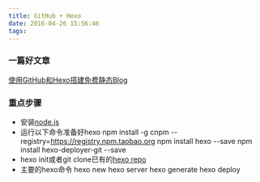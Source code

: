 ```yaml
---
title: GitHub + Hexo
date: 2016-04-26 15:56:46
tags:
---
```


### 一篇好文章

[使用GitHub和Hexo搭建免费静态Blog](http://wsgzao.github.io/post/hexo-guide/)

### 重点步骤

- 安装[node.js](http://nodejs.org)
- 运行以下命令准备好hexo
    npm install -g cnpm --registry=https://registry.npm.taobao.org
    npm install hexo --save
    npm install hexo-deployer-git --save
- hexo init或者git clone已有的[hexo repo](https://github.com/folger/hexo)
- 主要的hexo命令
    hexo new
    hexo server
    hexo generate
    hexo deploy

